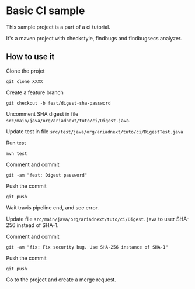 # Basic CI sample

This sample project is a part of a ci tutorial.

It's a maven project with checkstyle, findbugs and findbugsecs analyzer.


## How to use it

Clone the projet

`git clone XXXX`

Create a feature branch

`git checkout -b feat/digest-sha-password`

Uncomment SHA digest in file `src/main/java/org/ariadnext/tuto/ci/Digest.java`.

Update test in file  `src/test/java/org/ariadnext/tuto/ci/DigestTest.java`

Run test

`mvn test`

Comment and commit

`git -am "feat: Digest password"`

Push the commit

`git push`

Wait travis pipeline end, and see error.

Update file `src/main/java/org/ariadnext/tuto/ci/Digest.java` to user SHA-256 instead of SHA-1. 

Comment and commit

`git -am "fix: Fix security bug. Use SHA-256 instance of SHA-1"`

Push the commit

`git push`

Go to the project and create a merge request.
